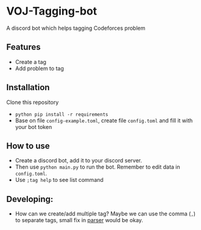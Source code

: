# VOJ-Tagging-bot
 A discord bot which helps tagging Codeforces problem

## Features
- Create a tag
- Add problem to tag

## Installation
Clone this repository 
- `python pip install -r requirements`
- Base on file `config-example.toml`, create file `config.toml` and fill it with your bot token

## How to use
- Create a discord bot, add it to your discord server.
- Then use `python main.py` to run the bot. Remember to edit data in `config.toml`.
- Use `;tag help` to see list command
    
## Developing:
- How can we create/add multiple tag? Maybe we can use the comma (`,`) to separate tags, small fix in [parser](helper/parser.py) would be okay.

